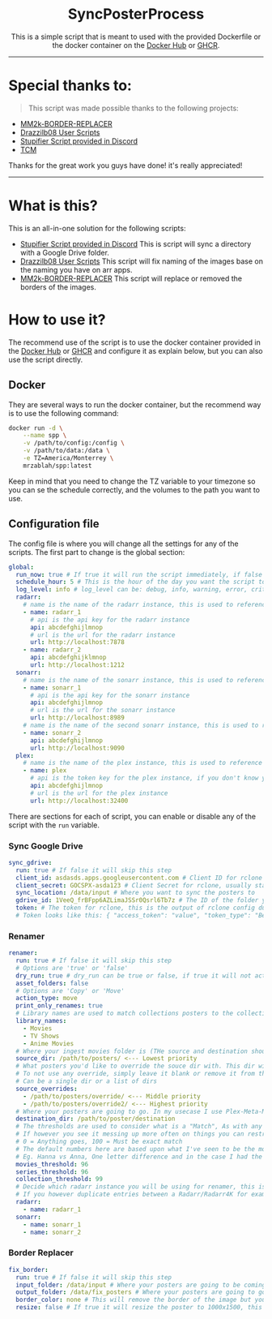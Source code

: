 <div align="center">

# SyncPosterProcess

This is a simple script that is meant to used with the provided Dockerfile or the docker container on the [Docker Hub](https://hub.docker.com/r/mrzablah/spp) or [GHCR](https://github.com/MrZablah/SyncPosterProcess/pkgs/container/spp).

</div>

---

# Special thanks to:

> This script was made possible thanks to the following projects:

- [MM2k-BORDER-REPLACER](https://github.com/listentofaze/mm2k-border-replacer/tree/main)
- [Drazzilb08 User Scripts](https://github.com/Drazzilb08/userScripts)
- [Stupifier Script provided in Discord](https://discord.com/channels/492590071455940612/1124032073557086258/1126226814629576858)
- [TCM](https://github.com/CollinHeist/TitleCardMaker)

Thanks for the great work you guys have done! it's really appreciated!

---

# What is this?

This is an all-in-one solution for the following scripts:
- [Stupifier Script provided in Discord](https://discord.com/channels/492590071455940612/1124032073557086258/1126226814629576858)
This is script will sync a directory with a Google Drive folder. 
- [Drazzilb08 User Scripts](https://github.com/Drazzilb08/userScripts)
This script will fix naming of the images base on the naming you have on arr apps.
- [MM2k-BORDER-REPLACER](https://github.com/listentofaze/mm2k-border-replacer/tree/main)
This script will replace or removed the borders of the images.

# How to use it?

The recommend use of the script is to use the docker container provided in the 
[Docker Hub](https://hub.docker.com/r/mrzablah/spp) or [GHCR](https://github.com/MrZablah/SyncPosterProcess/pkgs/container/spp)
and configure it as explain below, but you can also use the script directly.

## Docker
They are several ways to run the docker container, but the recommend way is to use the following command:
```bash
docker run -d \
    --name spp \
    -v /path/to/config:/config \
    -v /path/to/data:/data \
    -e TZ=America/Monterrey \
    mrzablah/spp:latest
```
Keep in mind that you need to change the TZ variable to your timezone so you can se the schedule correctly,
and the volumes to the path you want to use.

## Configuration file
The config file is where you will change all the settings for any of the scripts.
The first part to change is the global section:
```yaml
global:
  run_now: true # If true it will run the script immediately, if false it will wait until the schedule_hour
  schedule_hour: 5 # This is the hour of the day you want the script to run, it's based on a 24 hour clock and defaults to 5am
  log_level: info # log_level can be: debug, info, warning, error, critical
  radarr:
    # name is the name of the radarr instance, this is used to reference the instance in other scripts
    - name: radarr_1
      # api is the api key for the radarr instance
      api: abcdefghijlmnop
      # url is the url for the radarr instance
      url: http://localhost:7878
    - name: radarr_2
      api: abcdefghijklmnop
      url: http://localhost:1212
  sonarr:
    # name is the name of the sonarr instance, this is used to reference the instance in other scripts
    - name: sonarr_1
      # api is the api key for the sonarr instance
      api: abcdefghijlmnop
      # url is the url for the sonarr instance
      url: http://localhost:8989
    # name is the name of the second sonarr instance, this is used to reference the instance in other scripts, names must match
    - name: sonarr_2
      api: abcdefghijlmnop
      url: http://localhost:9090
  plex:
    # name is the name of the plex instance, this is used to reference the instance in other scripts
    - name: plex
      # api is the token key for the plex instance, if you don't know your token please see https://support.plex.tv/articles/204059436-finding-an-authentication-token-x-plex-token/
      api: abcdefghijlmnop
      # url is the url for the plex instance
      url: http://localhost:32400
```

There are sections for each of script,
you can enable or disable any of the script with the `run` variable.

### Sync Google Drive
```yaml
sync_gdrive:
  run: true # If false it will skip this step
  client_id: asdasds.apps.googleusercontent.com # Client ID for rclone usually ends with .apps.googleusercontent.com
  client_secret: GOCSPX-asda123 # Client Secret for rclone, usually starts with GOCSPX-
  sync_location: /data/input # Where you want to sync the posters to
  gdrive_id: 1VeeQ_frBFpp6AZLimaJSSr0Qsrl6Tb7z # The ID of the folder you want to sync from
  token: # The token for rclone, this is the output of rclone config dump that needs to run manually
  # Token looks like this: { "access_token": "value", "token_type": "Bearer", "refresh_token": "value", "expiry": "value" }
```

### Renamer
```yaml
renamer:
  run: true # If false it will skip this step
  # Options are 'true' or 'false'
  dry_run: true # dry_run can be true or false, if true it will not actually rename anything
  asset_folders: false
  # Options are 'Copy' or 'Move'
  action_type: move
  print_only_renames: true
  # Library names are used to match collections posters to the collections listed w/in Plex. Typically Movie Libraries are used
  library_names:
    - Movies
    - TV Shows
    - Anime Movies
  # Where your ingest movies folder is (THe source and destination should not be the same directory)
  source_dir: /path/to/posters/ <--- Lowest priority
  # What posters you'd like to override the souce dir with. This dir will take priority for assets over source_dir
  # To not use any override, simply leave it blank or remove it from the config
  # Can be a single dir or a list of dirs
  source_overrides:
    - /path/to/posters/override/ <--- Middle priority
    - /path/to/posters/override2/ <--- Highest priority
  # Where your posters are going to go. In my usecase I use Plex-Meta-Manager. This is the /config/assets dir for PMM for me.
  destination_dir: /path/to/poster/destination
  # The thresholds are used to consider what is a "Match", As with any automation there is never a 100% guarantee of accuracy. There will be times the script will mess up.
  # If however you see it messing up more often on things you can restrict the threshold.
  # 0 = Anything goes, 100 = Must be exact match
  # The default numbers here are based upon what I've seen to be the most effective, I've had one-offs where I had to manually fix things.
  # Eg. Hanna vs Anna, One letter difference and in the case I had the years were the same too.
  movies_threshold: 96
  series_threshold: 96
  collection_threshold: 99
  # Decide which radarr instance you will be using for renamer, this is useful if you have for example: A Sonarr/Sonarr-Anime and/or Radarr/Radarr-Anime
  # If you however duplicate entries between a Radarr/Radarr4K for example. this won't help and will only double the work for the script for no gain.
  radarr:
    - name: radarr_1
  sonarr:
    - name: sonarr_1
    - name: sonarr_2
```

### Border Replacer
```yaml
fix_border:
  run: true # If false it will skip this step
  input_folder: /data/input # Where your posters are going to be coming from
  output_folder: /data/fix_posters # Where your posters are going to go
  border_color: none # This will remove the border of the image but you can also add a color to change th border to any hex color, Ej: '#000000'
  resize: false # If true it will resize the poster to 1000x1500, this requires border_color to be set to a 'none'
```


